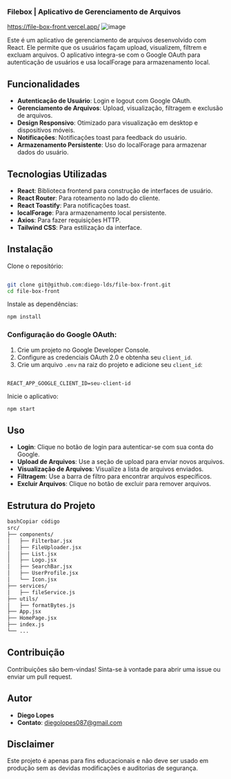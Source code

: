 
### Filebox | Aplicativo de Gerenciamento de Arquivos


https://file-box-front.vercel.app/
![image](https://github.com/diego-lds/file-box-front/assets/4356478/44769ce8-d36c-41b5-b744-beb0ef87310e)

Este é um aplicativo de gerenciamento de arquivos desenvolvido com React. Ele permite que os usuários façam upload, visualizem, filtrem e excluam arquivos. O aplicativo integra-se com o Google OAuth para autenticação de usuários e usa localForage para armazenamento local.

## Funcionalidades

- **Autenticação de Usuário**: Login e logout com Google OAuth.
- **Gerenciamento de Arquivos**: Upload, visualização, filtragem e exclusão de arquivos.
- **Design Responsivo**: Otimizado para visualização em desktop e dispositivos móveis.
- **Notificações**: Notificações toast para feedback do usuário.
- **Armazenamento Persistente**: Uso do localForage para armazenar dados do usuário.

## Tecnologias Utilizadas

- **React**: Biblioteca frontend para construção de interfaces de usuário.
- **React Router**: Para roteamento no lado do cliente.
- **React Toastify**: Para notificações toast.
- **localForage**: Para armazenamento local persistente.
- **Axios**: Para fazer requisições HTTP.
- **Tailwind CSS**: Para estilização da interface.

## Instalação

Clone o repositório:

```bash

git clone git@github.com:diego-lds/file-box-front.git
cd file-box-front
```

Instale as dependências:

```bash
npm install
```

### Configuração do Google OAuth:

1. Crie um projeto no Google Developer Console.
2. Configure as credenciais OAuth 2.0 e obtenha seu `client_id`.
3. Crie um arquivo `.env` na raiz do projeto e adicione seu `client_id`:

```

REACT_APP_GOOGLE_CLIENT_ID=seu-client-id
```

Inicie o aplicativo:

```bash
npm start
```

## Uso

- **Login**: Clique no botão de login para autenticar-se com sua conta do Google.
- **Upload de Arquivos**: Use a seção de upload para enviar novos arquivos.
- **Visualização de Arquivos**: Visualize a lista de arquivos enviados.
- **Filtragem**: Use a barra de filtro para encontrar arquivos específicos.
- **Excluir Arquivos**: Clique no botão de excluir para remover arquivos.

## Estrutura do Projeto

```bash
bashCopiar código
src/
├── components/
│   ├── Filterbar.jsx
│   ├── FileUploader.jsx
│   ├── List.jsx
│   ├── Logo.jsx
│   ├── SearchBar.jsx
│   ├── UserProfile.jsx
│   └── Icon.jsx
├── services/
│   ├── fileService.js
├── utils/
│   ├── formatBytes.js
├── App.jsx
├── HomePage.jsx
├── index.js
└── ...

```

## Contribuição

Contribuições são bem-vindas! Sinta-se à vontade para abrir uma issue ou enviar um pull request.

## Autor

- **Diego Lopes**
- **Contato**: diegolopes087@gmail.com

## Disclaimer

Este projeto é apenas para fins educacionais e não deve ser usado em produção sem as devidas modificações e auditorias de segurança.
